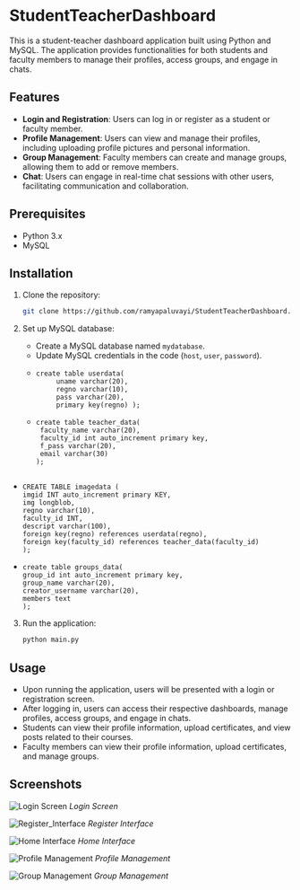 # StudentTeacherDashboard

This is a student-teacher dashboard application built using Python and MySQL. The application provides functionalities for both students and faculty members to manage their profiles, access groups, and engage in chats.

## Features

- **Login and Registration**: Users can log in or register as a student or faculty member.
- **Profile Management**: Users can view and manage their profiles, including uploading profile pictures and personal information.
- **Group Management**: Faculty members can create and manage groups, allowing them to add or remove members.
- **Chat**: Users can engage in real-time chat sessions with other users, facilitating communication and collaboration.

## Prerequisites

- Python 3.x
- MySQL

## Installation

1. Clone the repository:

    ```bash
    git clone https://github.com/ramyapaluvayi/StudentTeacherDashboard.git
    ```



2. Set up MySQL database:
    - Create a MySQL database named `mydatabase`.
    - Update MySQL credentials in the code (`host`, `user`, `password`).
    - ```
      create table userdata(
           uname varchar(20),
           regno varchar(10),
           pass varchar(20),
           primary key(regno) );
      ``` 
     - ```
       create table teacher_data(
	    faculty_name varchar(20),
        faculty_id int auto_increment primary key,
        f_pass varchar(20),
        email varchar(30)
       );
   ```
  - ```
    CREATE TABLE imagedata (
	imgid INT auto_increment primary KEY,
    img longblob,
    regno varchar(10),
    faculty_id INT,
    descript varchar(100),
    foreign key(regno) references userdata(regno),
    foreign key(faculty_id) references teacher_data(faculty_id)
    );
    ``` 
  - ```
    create table groups_data(
    group_id int auto_increment primary key,
    group_name varchar(20),
    creator_username varchar(20),
    members text
    );
    ```

3. Run the application:

    ```bash
    python main.py
    ```

## Usage

- Upon running the application, users will be presented with a login or registration screen.
- After logging in, users can access their respective dashboards, manage profiles, access groups, and engage in chats.
- Students can view their profile information, upload certificates, and view posts related to their courses.
- Faculty members can view their profile information, upload certificates, and manage groups.

## Screenshots

![Login Screen](login.png)
*Login Screen*

![Register_Interface](register.png)
*Register Interface*

![Home Interface](home.png)
*Home Interface*

![Profile Management](profile.png)
*Profile Management*

![Group Management](groups.png)
*Group Management*



